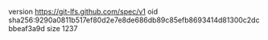 version https://git-lfs.github.com/spec/v1
oid sha256:9290a0811b517ef80d2e7e8de686db89c85efb8693414d81300c2dcbbeaf3a9d
size 1237
